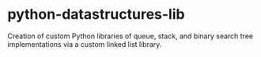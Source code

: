 # python-datastructures-lib
Creation of custom Python libraries of queue, stack, and binary search tree implementations via a custom linked list library. 
